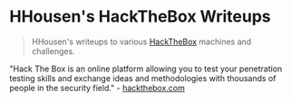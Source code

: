 # HHousen's HackTheBox Writeups

> HHousen's writeups to various [HackTheBox](https://hackthebox.com) machines and challenges.

"Hack The Box is an online platform allowing you to test your penetration testing skills and exchange ideas and methodologies with thousands of people in the security field." - [hackthebox.com](https://hackthebox.com)

